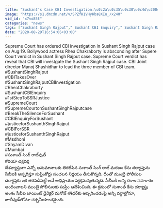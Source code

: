 ```yaml
---
title: "Sushant's Case CBI Investigation:\u0c2a\u0c35\u0c30\u0c4d\u200c\u0c2b\u0c41\u0c32\u0c4d CBI \u0c05\u0c27\u0c3f\u0c15\u0c3e\u0c30\u0c3f \u0c1a\u0c47\u0c24\u0c3f\u0c15\u0c3f \u0c38\u0c41\u0c36\u0c3e\u0c02\u0c24\u0c4d \u0c15\u0c47\u0c38\u0c41, \u0c15\u0c4d\u0c30\u0c48\u0c2e\u0c4d \u0c38\u0c40\u0c28\u0c4d \u0c30\u0c40 \u0c15\u0c4d\u0c30\u0c3f\u0c2f\u0c47\u0c1f\u0c4d"
image: "https://s1.dmcdn.net/v/SPZfH1VHyKba8XIu_/x240"
vid_id: "x7vo85t"
categories: "news"
tags: ["Sushant Singh Rajput"," Sushant CBI Enquiry"," Sushant Singh Rajput CBI Investigation"]
date: "2020-08-29T16:54:06+03:00"
---
```

Supreme Court has ordered CBI investigation in Sushant Singh Rajput case on Aug 19. Bollywood actress Rhea Chakraborty is absconding after Supere Court verdict in Sushant Singh Rajput case. Supreme Court verdict has reveal that CBI will investgate the Sushant Singh Rajput case. CBI Joint director Manoj Shashidhar to lead the three member of CBI team.  <br>#SushantSinghRajput  <br>#CBITakesOver  <br>#SushantSinghRajputCBIInvestigation  <br>#RheaChakraborty  <br>#SushantCBIEnquiry  <br>#1stStepToSSRJustice  <br>#SupremeCourt  <br>#SupremeCourtonSushantSinghRajputcase  <br>#BreakTheSilenceForSushant  <br>#CBIEnquiryForSushant  <br>#justiceforSushanthSinghRajput  <br>#CBIForSSR  <br>#justiceforSushanthSinghRajput  <br>#Msdhoni  <br>#ShyamDivan   <br>#Mumbai  <br>#సుశాంత్ సింగ్ రాజ్‌పుత్  <br>#రియా చక్రవర్తి  <br>దేశవ్యాప్తంగా ఎన్నో అనుమానాలకు తెరలేపిన సుశాంత్ సింగ్ రాజ్ మరణం కేసు దర్యాప్తును సీబీఐకి అప్పగిస్తూ సుప్రీంకోర్టు సంచలన నిర్ణయం తీసుకొన్నది. దీంతో ముంబై పోలీసుల దర్యాప్తకు ఇక తెరపడినట్టే అనే అభిప్రాయం వ్యక్తమవుతున్నది. సీబీఐకి అన్ని రకాల సహకారం అందించాలని ముంబై పోలీసులకు సుప్రీం ఆదేశించింది. ఈ క్రమంలో సుశాంత్ కేసు దర్యాప్తు అంశం సీబీఐ జాయింట్ డైరెక్టర్ మనోజ్ శశిధర్‌కు అప్పగించడంపై అన్ని వర్గాల్లోనూ, బాలీవుడ్‌లోనూ చర్చనీయాంశమైంది.  <br>
